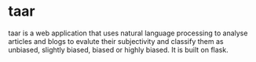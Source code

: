 # taar
 taar is a web application that uses natural language processing to analyse articles and blogs to evalute their subjectivity and classify them as unbiased, slightly biased, biased or highly biased. It is built on flask.
